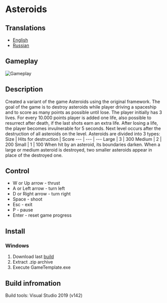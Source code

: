 # Asteroids
## Translations
- [English](./README.md)
- [Russian](./README_ru.md)
## Gameplay
![Gameplay](./gif/gameplay.gif)
## Description
Created a variant of the game Asteroids using the original framework. The goal of the game is to destroy asteroids while player driving a spaceship and to score as many points as possible until lose. The player initially has 3 lives. For every 10.000 points player is added one life, also possible to resurrect after death, if the last shots earn an extra life. After losing a life, the player becomes invulnerable for 5 seconds. Next level occurs after the destruction of all asteroids on the level.
Asteroids are divided into 3 types:
Size | Hits for destruction | Score
--- | --- | ---
Large | 3 | 300
Medium | 2 | 200
Small | 1 | 100
When hit by an asteroid, its boundaries darken. When a large or medium asteroid is destroyed, two smaller asteroids appear in place of the destroyed one.
## Control
- W or Up arrow - thrust
- A or Left arrow - turn left
- D or Right arrow - turn right
- Space - shoot
- Esc - exit
- P - pause
- Enter - reset game progress
## Install
### Windows
1. Download last [build](https://github.com/VampireVol/Asteroids/releases)
2. Extract .zip archive
3. Execute GameTemplate.exe
## Build infromation
Build tools: Visual Studio 2019 (v142)